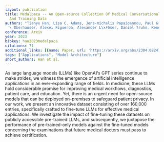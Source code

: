 ```yaml
---
layout: publication
title: Medalpaca -- An Open-source Collection Of Medical Conversational AI Models
  And Training Data
authors: "Tianyu Han, Lisa C. Adams, Jens-michalis Papaioannou, Paul Grundmann, Tom\
  \ Oberhauser, Alexei Figueroa, Alexander L\xF6ser, Daniel Truhn, Keno K. Bressem"
conference: Arxiv
year: 2023
bibkey: han2023medalpaca
citations: 71
additional_links: [{name: Paper, url: 'https://arxiv.org/abs/2304.08247'}]
tags: ["Applications", "Model Architecture"]
short_authors: Han et al.
---
```

As large language models (LLMs) like OpenAI's GPT series continue to make
strides, we witness the emergence of artificial intelligence applications in an
ever-expanding range of fields. In medicine, these LLMs hold considerable
promise for improving medical workflows, diagnostics, patient care, and
education. Yet, there is an urgent need for open-source models that can be
deployed on-premises to safeguard patient privacy. In our work, we present an
innovative dataset consisting of over 160,000 entries, specifically crafted to
fine-tune LLMs for effective medical applications. We investigate the impact of
fine-tuning these datasets on publicly accessible pre-trained LLMs, and
subsequently, we juxtapose the performance of pre-trained-only models against
the fine-tuned models concerning the examinations that future medical doctors
must pass to achieve certification.